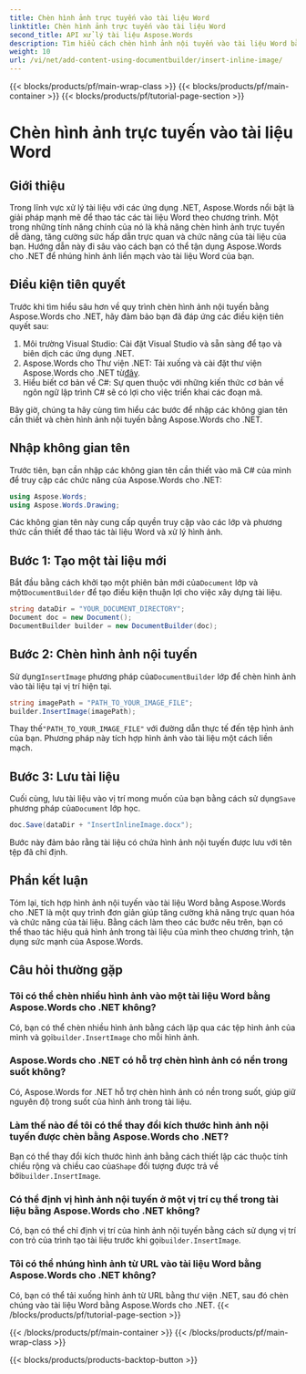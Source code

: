 ```yaml
---
title: Chèn hình ảnh trực tuyến vào tài liệu Word
linktitle: Chèn hình ảnh trực tuyến vào tài liệu Word
second_title: API xử lý tài liệu Aspose.Words
description: Tìm hiểu cách chèn hình ảnh nội tuyến vào tài liệu Word bằng Aspose.Words cho .NET. Hướng dẫn từng bước có kèm ví dụ về mã và câu hỏi thường gặp.
weight: 10
url: /vi/net/add-content-using-documentbuilder/insert-inline-image/
---
```


{{< blocks/products/pf/main-wrap-class >}}
{{< blocks/products/pf/main-container >}}
{{< blocks/products/pf/tutorial-page-section >}}

# Chèn hình ảnh trực tuyến vào tài liệu Word

## Giới thiệu

Trong lĩnh vực xử lý tài liệu với các ứng dụng .NET, Aspose.Words nổi bật là giải pháp mạnh mẽ để thao tác các tài liệu Word theo chương trình. Một trong những tính năng chính của nó là khả năng chèn hình ảnh trực tuyến dễ dàng, tăng cường sức hấp dẫn trực quan và chức năng của tài liệu của bạn. Hướng dẫn này đi sâu vào cách bạn có thể tận dụng Aspose.Words cho .NET để nhúng hình ảnh liền mạch vào tài liệu Word của bạn.

## Điều kiện tiên quyết

Trước khi tìm hiểu sâu hơn về quy trình chèn hình ảnh nội tuyến bằng Aspose.Words cho .NET, hãy đảm bảo bạn đã đáp ứng các điều kiện tiên quyết sau:

1. Môi trường Visual Studio: Cài đặt Visual Studio và sẵn sàng để tạo và biên dịch các ứng dụng .NET.
2.  Aspose.Words cho Thư viện .NET: Tải xuống và cài đặt thư viện Aspose.Words cho .NET từ[đây](https://releases.aspose.com/words/net/).
3. Hiểu biết cơ bản về C#: Sự quen thuộc với những kiến thức cơ bản về ngôn ngữ lập trình C# sẽ có lợi cho việc triển khai các đoạn mã.

Bây giờ, chúng ta hãy cùng tìm hiểu các bước để nhập các không gian tên cần thiết và chèn hình ảnh nội tuyến bằng Aspose.Words cho .NET.

## Nhập không gian tên

Trước tiên, bạn cần nhập các không gian tên cần thiết vào mã C# của mình để truy cập các chức năng của Aspose.Words cho .NET:

```csharp
using Aspose.Words;
using Aspose.Words.Drawing;
```

Các không gian tên này cung cấp quyền truy cập vào các lớp và phương thức cần thiết để thao tác tài liệu Word và xử lý hình ảnh.

## Bước 1: Tạo một tài liệu mới

 Bắt đầu bằng cách khởi tạo một phiên bản mới của`Document` lớp và một`DocumentBuilder` để tạo điều kiện thuận lợi cho việc xây dựng tài liệu.

```csharp
string dataDir = "YOUR_DOCUMENT_DIRECTORY";
Document doc = new Document();
DocumentBuilder builder = new DocumentBuilder(doc);
```

## Bước 2: Chèn hình ảnh nội tuyến

 Sử dụng`InsertImage` phương pháp của`DocumentBuilder` lớp để chèn hình ảnh vào tài liệu tại vị trí hiện tại.

```csharp
string imagePath = "PATH_TO_YOUR_IMAGE_FILE";
builder.InsertImage(imagePath);
```

 Thay thế`"PATH_TO_YOUR_IMAGE_FILE"` với đường dẫn thực tế đến tệp hình ảnh của bạn. Phương pháp này tích hợp hình ảnh vào tài liệu một cách liền mạch.

## Bước 3: Lưu tài liệu

 Cuối cùng, lưu tài liệu vào vị trí mong muốn của bạn bằng cách sử dụng`Save` phương pháp của`Document` lớp học.

```csharp
doc.Save(dataDir + "InsertInlineImage.docx");
```

Bước này đảm bảo rằng tài liệu có chứa hình ảnh nội tuyến được lưu với tên tệp đã chỉ định.

## Phần kết luận

Tóm lại, tích hợp hình ảnh nội tuyến vào tài liệu Word bằng Aspose.Words cho .NET là một quy trình đơn giản giúp tăng cường khả năng trực quan hóa và chức năng của tài liệu. Bằng cách làm theo các bước nêu trên, bạn có thể thao tác hiệu quả hình ảnh trong tài liệu của mình theo chương trình, tận dụng sức mạnh của Aspose.Words.

## Câu hỏi thường gặp

### Tôi có thể chèn nhiều hình ảnh vào một tài liệu Word bằng Aspose.Words cho .NET không?
 Có, bạn có thể chèn nhiều hình ảnh bằng cách lặp qua các tệp hình ảnh của mình và gọi`builder.InsertImage` cho mỗi hình ảnh.

### Aspose.Words cho .NET có hỗ trợ chèn hình ảnh có nền trong suốt không?
Có, Aspose.Words for .NET hỗ trợ chèn hình ảnh có nền trong suốt, giúp giữ nguyên độ trong suốt của hình ảnh trong tài liệu.

### Làm thế nào để tôi có thể thay đổi kích thước hình ảnh nội tuyến được chèn bằng Aspose.Words cho .NET?
 Bạn có thể thay đổi kích thước hình ảnh bằng cách thiết lập các thuộc tính chiều rộng và chiều cao của`Shape` đối tượng được trả về bởi`builder.InsertImage`.

### Có thể định vị hình ảnh nội tuyến ở một vị trí cụ thể trong tài liệu bằng Aspose.Words cho .NET không?
 Có, bạn có thể chỉ định vị trí của hình ảnh nội tuyến bằng cách sử dụng vị trí con trỏ của trình tạo tài liệu trước khi gọi`builder.InsertImage`.

### Tôi có thể nhúng hình ảnh từ URL vào tài liệu Word bằng Aspose.Words cho .NET không?
Có, bạn có thể tải xuống hình ảnh từ URL bằng thư viện .NET, sau đó chèn chúng vào tài liệu Word bằng Aspose.Words cho .NET.
{{< /blocks/products/pf/tutorial-page-section >}}

{{< /blocks/products/pf/main-container >}}
{{< /blocks/products/pf/main-wrap-class >}}

{{< blocks/products/products-backtop-button >}}
